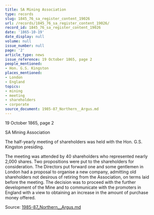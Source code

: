 ```yaml
---
title: SA Mining Association
type: records
slug: 1845_76_sa_register_content_19026
url: /records/1845_76_sa_register_content_19026/
record_id: 1845_76_sa_register_content_19026
date: '1865-10-19'
date_display: null
volume: null
issue_number: null
page: '2'
article_type: news
issue_reference: 19 October 1865, page 2
people_mentioned:
- Hon. G.S. Kingston
places_mentioned:
- London
- England
topics:
- mining
- meeting
- shareholders
- corporate
source_document: 1985-87_Northern__Argus.md
---
```


19 October 1865, page 2

SA Mining Association

The half-yearly meeting of shareholders was held with the Hon. G.S. Kingston presiding.

The meeting was attended by 40 shareholders who represented nearly 2,000 shares. Two propositions were put to the shareholders for consideration.  The Directors put forward one and some gentlemen in London had a proposal to organise a new company, admitting old shareholders not desirous of retiring from the Association, on terms laid before the meeting.  The decision was to proceed with the further development of the Mine and to communicate with the promoters in England with a view to obtaining an increase in the amount of purchase money offered.

Source: [1985-87_Northern__Argus.md](/downloads/markdown/1985-87_Northern__Argus.md)
